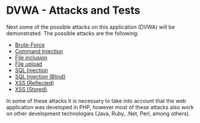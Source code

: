 # DVWA - Attacks and Tests 

Next some of the possible attacks on this application (DVWA) will be demonstrated. The possible attacks are the following:
- [Brute-Force](bruteforce.md)
- [Command Injection](commandinjection.md)
- [File inclusion](fileinclusion.md)
- [File upload](fileupload.md)
- [SQL Injection](sqli.md)
- [SQL Injection (Blind)](sqliblind.md)
- [XSS (Reflected)](xssreflected.md)
- [XSS (Stored)](xssstored.md).

In some of these attacks it is necessary to take into account that the web application was developed in PHP, however most of these attacks also work on other development technologies (Java, Ruby, .Net, Perl, among others).